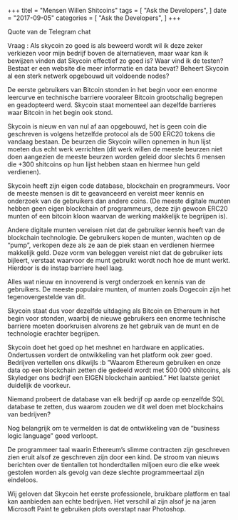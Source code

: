 +++ titel = "Mensen Willen Shitcoins" tags = [ "Ask the Developers", ] date = "2017-09-05" categories = [ "Ask the Developers", ] +++

Quote van de Telegram chat

Vraag : Als skycoin zo goed is als beweerd wordt wil ik deze zeker verkiezen voor mijn bedrijf boven de alternatieven, maar waar kan ik bewijzen vinden dat Skycoin effectief zo goed is? Waar vind ik de testen? Bestaat er een website die meer informatie en data bevat? Beheert Skycoin al een sterk netwerk opgebouwd uit voldoende nodes?

De eerste gebruikers van Bitcoin stonden in het begin voor een enorme leercurve en technische barriere vooraleer Bitcoin grootschalig begrepen en geadopteerd werd. Skycoin staat momenteel aan dezelfde barrieres waar Bitcoin in het begin ook stond.

Skycoin is nieuw en van nul af aan opgebouwd, het is geen coin die geschreven is volgens hetzelfde protocol als de 500 ERC20 tokens die vandaag bestaan. De beurzen die Skycoin willen opnemen in hun lijst moeten dus echt werk verrichten (dit werk willen de meeste beurzen niet doen aangezien de meeste beurzen worden geleid door slechts 6 mensen die +300 shitcoins op hun lijst hebben staan en hiermee hun geld verdienen).

Skycoin heeft zijn eigen code database, blockchain en programmeurs.  Voor de meeste mensen is dit te geavanceerd en vereist meer kennis en onderzoek van de gebruikers dan andere coins. (De meeste digitale munten hebben geen eigen blockchain of programmeurs, deze zijn gewoon ERC20 munten of een bitcoin kloon waarvan de werking makkelijk te begrijpen is).

Andere digitale munten vereisen niet dat de gebruiker kennis heeft van de blockchain technologie. De gebruikers kopen de munten, wachten op de “pump”, verkopen deze als ze aan de piek staan en verdienen hiermee makkelijk geld. Deze vorm van beleggen vereist niet dat de gebruiker iets bijleert, verstaat waarvoor de munt gebruikt wordt noch hoe de munt werkt. Hierdoor is de instap barriere heel laag.

Alles wat nieuw en innoverend is vergt onderzoek en kennis van de gebruikers. De meeste populaire munten, of munten zoals Dogecoin zijn het tegenovergestelde van dit. 

Skycoin staat dus voor dezelfde uitdaging als Bitcoin en Ethereum in het begin voor stonden, waarbij de nieuwe gebruikers een enorme technische barriere moeten doorkruisen alvorens ze het gebruik van de munt en de technologie erachter begrijpen.

Skycoin doet het goed op het meshnet en hardware en applicaties. Ondertussen vordert de ontwikkeling van het platform ook zeer goed. Bedrijven vertellen ons dikwijls :b ”Waarom Ethereum gebruiken en onze data op een blockchain zetten die gedeeld wordt met 500 000 shitcoins, als Skyledger ons bedrijf een EIGEN blockchain aanbied.” Het laatste geniet duidelijk de voorkeur.

Niemand probeert de database van elk bedrijf op aarde op eenzelfde SQL database te zetten, dus waarom zouden we dit wel doen met blockchains van bedrijven?

Nog belangrijk om te vermelden is dat de ontwikkeling van de “business logic language” goed verloopt.

De programmeer taal waarin Ethereum’s slimme contracten zijn geschreven zien eruit alsof ze geschreven zijn door een kind. De stroom van nieuws berichten over de tientallen tot honderdtallen miljoen euro die elke week gestolen worden als gevolg van deze slechte programmeertaal zijn eindeloos.

Wij geloven dat Skycoin het eerste professionele, bruikbare platform en taal kan aanbieden aan echte bedrijven. Het verschil al zijn alsof je na jaren Microsoft Paint te gebruiken plots overstapt naar Photoshop.
